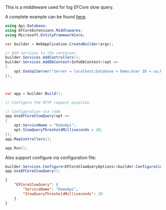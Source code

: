 ﻿This is a middleware used for log EFCore slow query.

A complete example can be found [here](https://github.com/CwjXFH/StudyNotes/tree/master/CodeSnippet/dotnet/EFCoreUtils/samples/Api).

```c#
using Api.Database;
using EFCoreExtensions.Middlewares;
using Microsoft.EntityFrameworkCore;

var builder = WebApplication.CreateBuilder(args);

// Add services to the container.
builder.Services.AddControllers();
builder.Services.AddDbContext<InfoDbContext>(opt =>
{
    opt.UseSqlServer("Server = localhost;Database = Demo;User ID = sa;Password = Docker2022!;Application Name = EFCore;");
});



var app = builder.Build();

// Configure the HTTP request pipeline.

// Configuration via code
app.UseEFCoreSlowQuery(opt =>
{
    opt.ServiceName = "DemoApi";
    opt.SlowQueryThresholdMilliseconds = 20;
});
app.MapControllers();

app.Run();
```
Also support configure via configuration file:
```c#
builder.Services.Configure<EFCoreSlowQueryOptions>(builder.Configuration.GetSection(EFCoreSlowQueryOptions.OptionsName));
app.UseEFCoreSlowQuery();
```

```json
{
    "EFCoreSlowQuery": {
        "ServiceName": "DemoApi",
        "SlowQueryThresholdMilliseconds": 20
    }
}
```